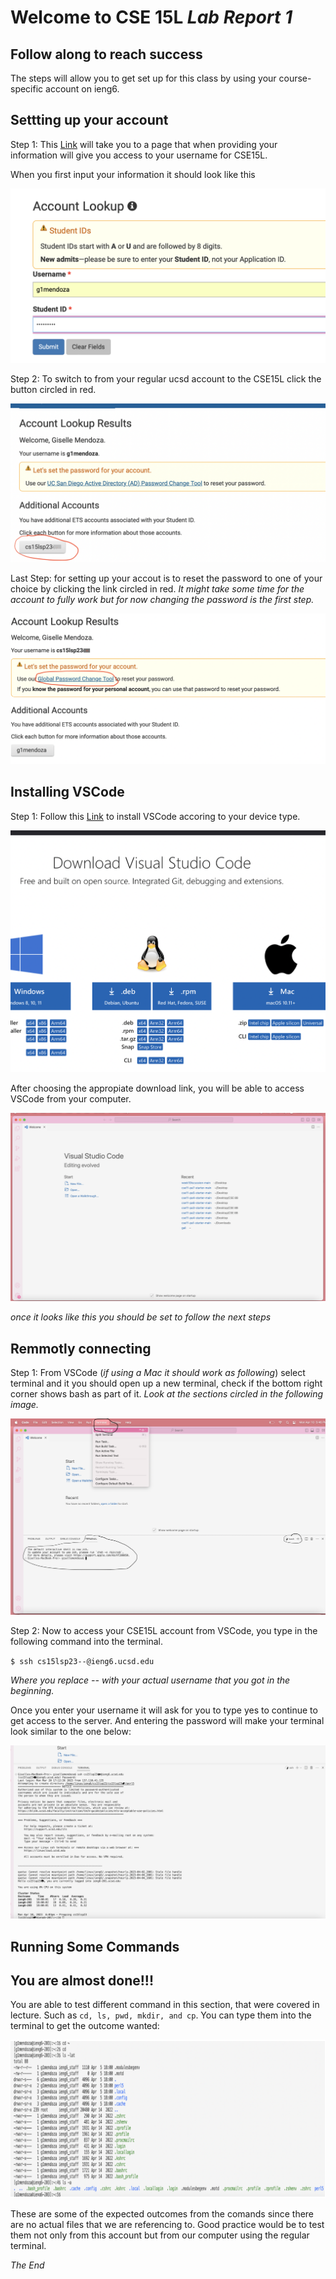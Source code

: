 # Welcome to CSE 15L *Lab Report 1*
## Follow along to reach success 
The steps will allow you to get set up for this class by using your course-specific account on ieng6.

## Settting up your account
Step 1: This [Link](https://sdacs.ucsd.edu/~icc/index.php) will take you to a page that when providing your information will give you access to your username for CSE15L. 

When you first input your information it should look like this



![Image](https://github.com/g1mendoza/cse15l-lab-reports/blob/5886f2703d28b6bf3ced565379912f4d3a0d933b/image1%20.png)



Step 2: To switch to from your regular ucsd account to the CSE15L click the button circled in red.


![Image](https://github.com/g1mendoza/cse15l-lab-reports/blob/e5309005abda4ef17611aac16bf77c8d1d70b87f/image2.png)



Last Step: for setting up your accout is to reset the password to one of your choice by clicking the link circled in red. *It might take some time for the account to fully work but for now changing the password is the first step.*


![Image](https://github.com/g1mendoza/cse15l-lab-reports/blob/e5309005abda4ef17611aac16bf77c8d1d70b87f/image3.png)




## Installing VSCode
Step 1: Follow this [Link](https://code.visualstudio.com/Download) to install VSCode accoring to your device type. 


![Image](https://github.com/g1mendoza/cse15l-lab-reports/blob/e5309005abda4ef17611aac16bf77c8d1d70b87f/image4.png)

After choosing the appropiate download link, you will be able to access VSCode from your computer. 

![Image](https://github.com/g1mendoza/cse15l-lab-reports/blob/e5309005abda4ef17611aac16bf77c8d1d70b87f/image5.png)

*once it looks like this you should be set to follow the next steps*

## Remmotly connecting
Step 1: From VSCode (*if using a Mac it should work as following*) select terminal and it you should open up a new terminal, check if the bottom right corner shows bash as part of it. 
*Look at the sections circled in the following image.*

![Image](https://github.com/g1mendoza/cse15l-lab-reports/blob/e5309005abda4ef17611aac16bf77c8d1d70b87f/image6.png)


Step 2: Now to access your CSE15L account from VSCode, you type in the following command into the terminal.

`$ ssh cs15lsp23--@ieng6.ucsd.edu`

*Where you replace -- with your actual username that you got in the beginning.*


Once you enter your username it will ask for you to type yes to continue to get access to the server. And entering the password will make your terminal look similar to the one below:

![Image](https://github.com/g1mendoza/cse15l-lab-reports/blob/e5309005abda4ef17611aac16bf77c8d1d70b87f/image7.png)

## Running Some Commands
## You are almost done!!!
You are able to test different command in this section, that were covered in lecture. Such as `cd, ls, pwd, mkdir, and cp`. You can type them into the terminal to get the outcome wanted:

![Image](https://github.com/g1mendoza/cse15l-lab-reports/blob/e5309005abda4ef17611aac16bf77c8d1d70b87f/image8.png)

These are some of the expected outcomes from the comands since there are no actual files that we are referencing to. Good practice would be to test them not only from this account but from our computer using the regular terminal.

*The End*
